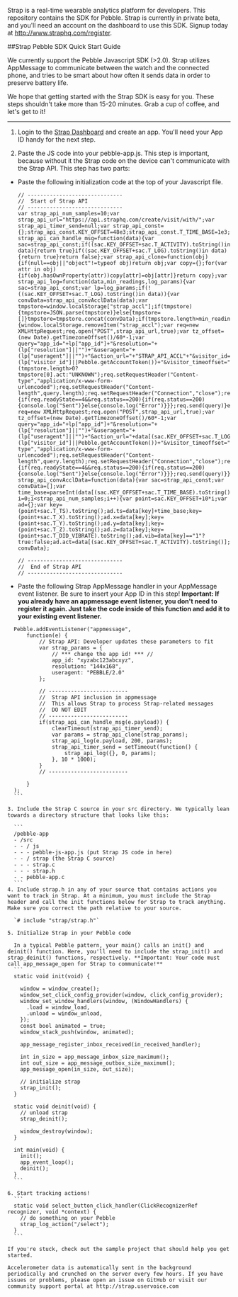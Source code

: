Strap is a real-time wearable analytics platform for developers. This repository contains the SDK for Pebble. Strap is currently in private beta, and you'll need an account on the dashboard to use this SDK. Signup today at http://www.straphq.com/register.


##Strap Pebble SDK Quick Start Guide


We currently support the Pebble Javascript SDK (>2.0). Strap utilizes AppMessage to communicate between the watch and the connected phone, and tries to be smart about how often it sends data in order to preserve battery life. 

We hope that getting started with the Strap SDK is easy for you. These steps shouldn't take more than 15-20 minutes. Grab a cup of coffee, and let's get to it!

---
1. Login to the <a href="http://www.straphq.com/login">Strap Dashboard</a> and create an app. You'll need your App ID handy for the next step.

2. Paste the JS code into your pebble-app.js. This step is important, because without it the Strap code on the device can't communicate with the Strap API. This step has two parts: 
  * Paste the following initialization code at the top of your Javascript file. 
    ```
    // ------------------------------
    //  Start of Strap API
    // ------------------------------
    var strap_api_num_samples=10;var strap_api_url="https://api.straphq.com/create/visit/with/";var strap_api_timer_send=null;var strap_api_const={};strap_api_const.KEY_OFFSET=48e3;strap_api_const.T_TIME_BASE=1e3;strap_api_const.T_TS=1;strap_api_const.T_X=2;strap_api_const.T_Y=3;strap_api_const.T_Z=4;strap_api_const.T_DID_VIBRATE=5;strap_api_const.T_ACTIVITY=2e3;strap_api_const.T_LOG=3e3;var strap_api_can_handle_msg=function(data){var sac=strap_api_const;if((sac.KEY_OFFSET+sac.T_ACTIVITY).toString()in data){return true}if((sac.KEY_OFFSET+sac.T_LOG).toString()in data){return true}return false};var strap_api_clone=function(obj){if(null==obj||"object"!=typeof obj)return obj;var copy={};for(var attr in obj){if(obj.hasOwnProperty(attr))copy[attr]=obj[attr]}return copy};var strap_api_log=function(data,min_readings,log_params){var sac=strap_api_const;var lp=log_params;if(!((sac.KEY_OFFSET+sac.T_LOG).toString()in data)){var convData=strap_api_convAcclData(data);var tmpstore=window.localStorage["strap_accl"];if(tmpstore){tmpstore=JSON.parse(tmpstore)}else{tmpstore=[]}tmpstore=tmpstore.concat(convData);if(tmpstore.length>min_readings){window.localStorage.removeItem("strap_accl");var req=new XMLHttpRequest;req.open("POST",strap_api_url,true);var tz_offset=(new Date).getTimezoneOffset()/60*-1;var query="app_id="+lp["app_id"]+"&resolution="+(lp["resolution"]||"")+"&useragent="+(lp["useragent"]||"")+"&action_url="+"STRAP_API_ACCL"+"&visitor_id="+(lp["visitor_id"]||Pebble.getAccountToken())+"&visitor_timeoffset="+tz_offset+"&accl="+encodeURIComponent(JSON.stringify(tmpstore))+"&act="+(tmpstore.length>0?tmpstore[0].act:"UNKNOWN");req.setRequestHeader("Content-type","application/x-www-form-urlencoded");req.setRequestHeader("Content-length",query.length);req.setRequestHeader("Connection","close");req.onload=function(e){if(req.readyState==4&&req.status==200){if(req.status==200){console.log("Sent")}else{console.log("Error")}}};req.send(query)}else{window.localStorage["strap_accl"]=JSON.stringify(tmpstore)}}else{var req=new XMLHttpRequest;req.open("POST",strap_api_url,true);var tz_offset=(new Date).getTimezoneOffset()/60*-1;var query="app_id="+lp["app_id"]+"&resolution="+(lp["resolution"]||"")+"&useragent="+(lp["useragent"]||"")+"&action_url="+data[(sac.KEY_OFFSET+sac.T_LOG).toString()]+"&visitor_id="+(lp["visitor_id"]||Pebble.getAccountToken())+"&visitor_timeoffset="+tz_offset;req.setRequestHeader("Content-type","application/x-www-form-urlencoded");req.setRequestHeader("Content-length",query.length);req.setRequestHeader("Connection","close");req.onload=function(e){if(req.readyState==4&&req.status==200){if(req.status==200){console.log("Sent")}else{console.log("Error")}}};req.send(query)}};var strap_api_convAcclData=function(data){var sac=strap_api_const;var convData=[];var time_base=parseInt(data[(sac.KEY_OFFSET+sac.T_TIME_BASE).toString()]);for(var i=0;i<strap_api_num_samples;i++){var point=sac.KEY_OFFSET+10*i;var ad={};var key=(point+sac.T_TS).toString();ad.ts=data[key]+time_base;key=(point+sac.T_X).toString();ad.x=data[key];key=(point+sac.T_Y).toString();ad.y=data[key];key=(point+sac.T_Z).toString();ad.z=data[key];key=(point+sac.T_DID_VIBRATE).toString();ad.vib=data[key]=="1"?true:false;ad.act=data[(sac.KEY_OFFSET+sac.T_ACTIVITY).toString()];convData.push(ad)}return convData};
    
    // ------------------------------
    //  End of Strap API
    // ------------------------------
    ```
  * Paste the following Strap AppMessage handler in your AppMessage event listener. Be sure to insert your App ID in this step! **Important: If you already have an appmessage event listener, you don't need to register it again. Just take the code inside of this function and add it to your existing event listener.**
  ```
    Pebble.addEventListener("appmessage",
        function(e) {
            // Strap API: Developer updates these parameters to fit
            var strap_params = {
                // *** change the app id! *** //
                app_id: "xyzabc123abcxyz",
                resolution: "144x168",
                useragent: "PEBBLE/2.0"
            };
    
            // -------------------------
            //  Strap API inclusion in appmessage
            //  This allows Strap to process Strap-related messages
            //  DO NOT EDIT
            // -------------------------
            if(strap_api_can_handle_msg(e.payload)) {
                clearTimeout(strap_api_timer_send);
                var params = strap_api_clone(strap_params);
                strap_api_log(e.payload, 200, params);
                strap_api_timer_send = setTimeout(function() {
                    strap_api_log({}, 0, params);
                }, 10 * 1000);
            }
            // -------------------------
              
        }
    );
    ```

3. Include the Strap C source in your src directory. We typically lean towards a directory structure that looks like this:

    ```
    /pebble-app
    - /src
    - - / js
    - - - pebble-js-app.js (put Strap JS code in here)
    - - / strap (the Strap C source)
    - - - strap.c
    - - - strap.h
    - - pebble-app.c
    ```
4. Include strap.h in any of your source that contains actions you want to track in Strap. At a minimum, you must include the Strap header and call the init functions below for Strap to track anything. Make sure you correct the path relative to your source.

    `# include "strap/strap.h"`

5. Initialize Strap in your Pebble code

    In a typical Pebble pattern, your main() calls an init() and deinit() function. Here, you'll need to include the strap_init() and strap_deinit() functions, respectively. **Important: Your code must call app_message_open for Strap to communicate!**
    ```
    static void init(void) {
      
      window = window_create();
      window_set_click_config_provider(window, click_config_provider);
      window_set_window_handlers(window, (WindowHandlers) {
        .load = window_load,
        .unload = window_unload,
      });
      const bool animated = true;
      window_stack_push(window, animated);
      
      app_message_register_inbox_received(in_received_handler);
      
      int in_size = app_message_inbox_size_maximum();
      int out_size = app_message_outbox_size_maximum();
      app_message_open(in_size, out_size);
    
      // initialize strap
      strap_init();
    }
    
    static void deinit(void) {
      // unload strap
      strap_deinit();
      
      window_destroy(window);
    }
    
    int main(void) {
      init();
      app_event_loop();
      deinit();
    }
    ```

6. Start tracking actions! 
    ```
    static void select_button_click_handler(ClickRecognizerRef recognizer, void *context) {
      // do something on your Pebble
      strap_log_action("/select");
    }
    ```

If you're stuck, check out the sample project that should help you get started.

Accelerometer data is automatically sent in the background periodically and crunched on the server every few hours. If you have issues or problems, please open an issue on GitHub or visit our community support portal at http://strap.uservoice.com

